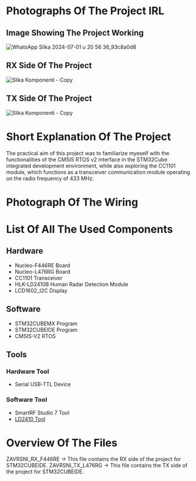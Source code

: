 # Photographs Of The Project IRL
## Image Showing The Project Working
![WhatsApp Slika 2024-07-01 u 20 56 36_93c8a0d8](https://github.com/user-attachments/assets/9b79b3a8-5e72-4399-9378-4bbb81049f3a)

## RX Side Of The Project
![Slika Komponenti - Copy](https://github.com/user-attachments/assets/eceefe91-18c2-4593-a17d-893e1687222a)

## TX Side Of The Project
![Slika Komponenti - Copy](https://github.com/user-attachments/assets/ffc01259-6000-4b1a-8c93-7a0d3917437c)

# Short Explanation Of The Project
The practical aim of this project was to familiarize myeself with the functionalities of the CMSIS 
RTOS v2 interface in the STM32Cube integrated development environment, while also 
exploring the CC1101 module, which functions as a transceiver communication module 
operating on the radio frequency of 433 MHz.

# Photograph Of The Wiring

# List Of All The Used Components
## Hardware
* Nucleo-F446RE Board
* Nucleo-L476RG Board
* CC1101 Transceiver
* HLK-LD2410B Human Radar Detection Module
* LCD1602_I2C Display
## Software
* STM32CUBEMX Program
* STM32CUBEIDE Program
* CMSIS-V2 RTOS
## Tools
### Hardware Tool
* Serial USB-TTL Device
### Software Tool
* SmartRF Studio 7 Tool
* [LD2410 Tool]()
# Overview Of The Files
ZAVRSNI_RX_F446RE -> This file contains the RX side of the project for STM32CUBEIDE.
ZAVRSNI_TX_L476RG -> This file contains the TX side of the project for STM32CUBEIDE.
